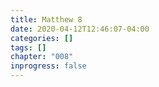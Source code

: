 ```yaml
---
title: Matthew 8
date: 2020-04-12T12:46:07-04:00
categories: []
tags: []
chapter: "008"
inprogress: false
---
```


